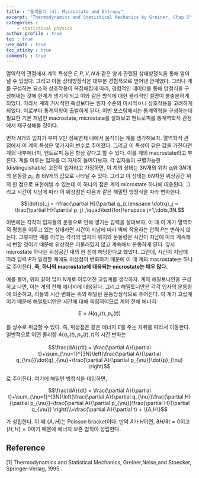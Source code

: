 ```yaml
---
title : "통계물리 (4). Microstate and Entropy"
excerpt: "Thermodynamics and Statistical Mechanics by Greiner, Chap.5"
categories :
    - statistical physics
author_profile : true
toc : true
use_math : true
toc_sticky : true
comments : true
---
```


열역학의 관점에서 계의 특성은 $E,P,V,N$과 같은 양과 관련된 상태방정식을 통해 알아낼 수 있었다. 그리고 이들 상태방정식은 대부분 경험적으로 얻어낸 관계였다. 그러나 계를 구성하는 요소와 상호작용이 복잡해짐에 따라, 경험적인 데이터를 통해 방정식을 구성해내는 것에 한계가 생기게 되고 이와 같은 방식에 대한 물리적인 설명이 불충분하게 되었다. 따라서 계의 거시적인 특성보다는 원자 수준의 미시적ㅇ니 상호작용을 고려하게 되었다. 이로부터 통계역학이 출발하게 된다. 이번 포스팅에서는 통계역학을 구성하는데 필요한 기본 개념인 macrostate, microstate를 살펴보고 엔트로피를 통계역학적 관점에서 재구성해볼 것이다.

먼저 $N$개의 입자가 부피 $V$인 정육면체 내에서 움직이는 계를 생각해보자. 열역학적 관점에서 이 계의 특성은 몇가지의 변수로 주어졌다. 그리고 이 특성이 같은 값을 가진다면 계의 내부에너지, 엔트로피 등은 항상 같다고 할 수 있다. 이를 계의 macrostate라고 부른다. 계를 이루는 입자를 더 자세히 들여다보자. 각 입자들이 구별가능한(distinguishable) 고전적 입자라고 가정하면, 이 계의 상태는 $3N$개의 위치 $q_i$와 $3N$개의 운동량 $p_i$, 총 $6N$개의 값으로 나타낼 수 있다. 그리고 이 상태는 $6N$차원 위상공간 위의 한 점으로 표현해낼 수 있는데 이 하나의 점은 계의 microstate 하나에 대응된다. 그리고 시간이 지남에 따라 이 위상점은 다음과 같은 해밀턴 방정식을 따라 변화한다.

$$\dot{p}_j = -\frac{\partial H}{\partial q_j},\enspace \dot{q}_j = \frac{\partial H}{\partial p_j} ,\quad\text{for}\enspace j=1,\dots,3N.$$

이번에는 각각의 입자들의 운동으로 인해 생기는 압력을 살펴보자. 이 때 이 계가 열역학적 평형을 이루고 있는 상태라면 시간이 지남에 따라 벽에 작용하는 압력 $P$는 변하지 않는다. 그렇지만 계를 이루는 각각의 입자의 위치와 운동량은 시간이 지남에 따라 계속해서 변할 것이기 때문에 위상점은 머물러있지 않고 계속해서 운동하게 된다. 앞서 microstate 하나는 위상공간 내의 한 점에 해당한다고 했었다. 그런데, 시간이 지남에 따라 압력 $P$가 일정할 때에도 위상점이 변화하기 때문에 이 때 계의 macrostate는 하나로 주어진다. **즉, 하나의 macrostate에 대응되는 microstate는 매우 많다.**

예를 들어, 위와 같이 입자 $N$개로 이루어진 고립계를 생각하자. 계의 해밀토니안을 구성하고 나면, 이는 계의 전체 에너지에 대응된다. 그리고 해밀토니안은 각각 입자의 운동량에 의존하고, 이들의 시간 변화는 위의 해밀턴 운동방정식으로 주어진다. 이 계가 고립계이기 때문에 해밀토니안은 시간에 대해 독립적이므로 계의 전체 에너지

$$E=H(q_{\nu}(t),p_{\nu}(t))$$

를 상수로 취급할 수 있다. 즉, 위상점은 같은 에너지 $E$를 주는 자취를 따라서 이동한다. 일반적으로 어떤 물리량 $A(q_{\nu}(t),p_{\nu}(t),t)$의 시간 변화는

$$\frac{dA}{dt} = \frac{\partial A}{\partial t}+\sum_{\nu=1}^{3N}\left(\frac{\partial A}{\partial q_{\nu}}\dot{q}_{\nu}+\frac{\partial A}{\partial p_{\nu}}\dot{p}_{\nu} \right)$$

로 주어진다. 여기에 해밀턴 방정식을 대입하면,

$$\frac{dA}{dt} = \frac{\partial A}{\partial t}+\sum_{\nu=1}^{3N}\left(\frac{\partial A}{\partial q_{\nu}}\frac{\partial H}{\partial p_{\nu}}-\frac{\partial A}{\partial p_{\nu}}\frac{\partial H}{\partial q_{\nu}} \right)\\=\frac{\partial A}{\partial t} + \{A,H\}$$

가 성립한다. 이 때 $\{A,H\}$는 Poisson bracket이다. 만약 $A$가 $H$이면, $\partial H/\partial t =0$이고 $\{H,H\}=0$이기 때문에 에너지 보존 법칙이 성립한다. 








## Reference

[1] Thermodynamics and Statistical Mechanics, Greiner,Neise,and Stoecker, Springer-Verlag, 1995
   .


   